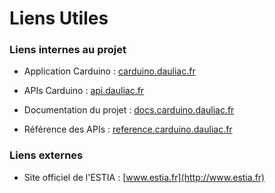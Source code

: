 # Liens Utiles

### Liens internes au projet

* Application Carduino : [carduino.dauliac.fr](http://carduino.dauliac.fr)

* APIs Carduino : [api.dauliac.fr](http://carduino.dauliac.fr)

* Documentation du projet : [docs.carduino.dauliac.fr](http://carduino.dauliac.fr)

* Référence des APIs : [reference.carduino.dauliac.fr](http://carduino.dauliac.fr)


### Liens externes

* Site officiel de l'ESTIA : [www.estia.fr](http://www.estia.fr)